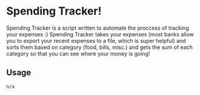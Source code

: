 # Spending Tracker!

Spending Tracker is a script written to automate the proccess of tracking your expenses :) Spending Tracker takes your expenses (most banks allow you to export your recent expenses to a file, which is super helpful) and sorts them based on category (food, bills, misc.) and gets the sum of each category so that you can see where your money is going!

## Usage

```
n/a
```
